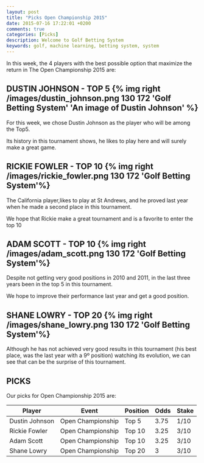 ```yaml
---
layout: post
title: "Picks Open Championship 2015"
date: 2015-07-16 17:22:01 +0200
comments: true
categories: [Picks]
description: Welcome to Golf Betting System
keywords: golf, machine learning, betting system, system
---
```


In this week, the 4 players with the best possible option that maximize the return in The Open Championship 2015 are:


## DUSTIN JOHNSON - TOP 5   {% img right /images/dustin_johnson.png 130 172 'Golf Betting System' 'An image of Dustin Johnson' %}

For this week, we chose Dustin Johnson as the player who will be among the Top5. 

Its history in this tournament shows, he likes to play here and will surely make a great game.


 
## RICKIE FOWLER - TOP 10   {% img right /images/rickie_fowler.png 130 172 'Golf Betting System'%}

The California player,likes to play at St Andrews, and he proved last year when he made a second place in this tournament.

We hope that Rickie make a great tournament and is a favorite to enter the top 10

 

## ADAM SCOTT - TOP 10   {% img right /images/adam_scott.png 130 172 'Golf Betting System'%}

Despite not getting very good positions in 2010 and 2011, in the last three years been in the top 5 in this tournament.

We hope to improve their performance last year and get a good position.



## SHANE LOWRY - TOP 20   {% img right /images/shane_lowry.png 130 172 'Golf Betting System'%}

Although he has not achieved very good results in this tournament (his best place, was the last year with a 9º position) watching its evolution, we can see that can be the surprise of this tournament.



## PICKS

Our picks for Open Championship 2015 are:


| Player         | Event              | Position     | Odds       | Stake        |
| -------------- | ------------------ | ------------ | ---------- | ------------ |
| Dustin Johnson | Open Championship | Top 5        | 3.75		  | 1/10         |
| Rickie Fowler  | Open Championship | Top 10       | 3.25		  | 3/10         |
| Adam Scott     | Open Championship | Top 10       | 3.25		  | 3/10         |
| Shane Lowry    | Open Championship | Top 20       | 3		      | 3/10         |